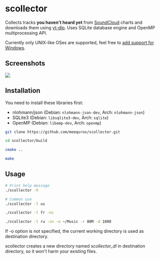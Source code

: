 # scollector

Collects tracks **you haven't heard yet** from [SoundCloud](https://soundcloud.com/discover) charts and downloads them using [yt-dlp](https://github.com/yt-dlp/yt-dlp). Uses SQLite database engine and OpenMP multiprocessing API.

Currently only UNIX-like OSes are supported, feel free to [add support for Windows](https://github.com/meequrox/scollector/blob/05513a50db1a65a7b4943441baa2f992c8c5b428/src/downloader.cpp#L14).

## Screenshots

![](https://img.tedomum.net/data/2023-04-03_18-33-12ae41.png)

## Installation

You need to install these libraries first:
- nlohmann/json (Debian: `nlohmann-json-dev`, Arch: `nlohmann-json`)
- SQLite3 (Debian: `libsqlite3-dev`, Arch: `sqlite`)
- OpenMP (Debian: `libomp-dev`, Arch: `openmp`)

```bash
git clone https://github.com/meequrox/scollector.git

cd scollector/build

cmake ..

make
```

## Usage

```bash
# Print help message
./scollector -h

# Common use
./scollector -l us

./scollector -l fr -nc

./scollector -l ru -cn -o ~/Music -r 80M -d 1000
```

If -o option is not specified, the current working directory is used as destination directory.

scollector creates a new directory named *scollector_dl* in destination directory, so it won't harm your existing files.
